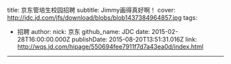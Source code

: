title: 京东管培生校园招聘
subtitle: Jimmy画得真好啊！
cover: http://jdc.jd.com/jfs/download/blobs/blob1437384964857.jpg
tags:
  - 招聘
author:
  nick: 京东
  github_name: JDC
date: 2015-02-28T16:00:00.000Z
publishDate: 2015-08-20T13:51:31.016Z
link: http://wqs.jd.com/hipage/550694fee7911f7d7a43ea0d/index.html
---